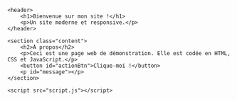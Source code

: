 
<!DOCTYPE html>
<html lang="fr">
<head>
    <meta charset="UTF-8">
    <meta name="viewport" content="width=device-width, initial-scale=1.0">
    <title>Mon Site Web</title>
    <link rel="stylesheet" href="style.css">
</head>
<body>

    <header>
        <h1>Bienvenue sur mon site !</h1>
        <p>Un site moderne et responsive.</p>
    </header>

    <section class="content">
        <h2>À propos</h2>
        <p>Ceci est une page web de démonstration. Elle est codée en HTML, CSS et JavaScript.</p>
        <button id="actionBtn">Clique-moi !</button>
        <p id="message"></p>
    </section>

    <script src="script.js"></script>
</body>
</html>

